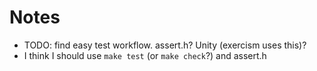 # Notes
* TODO: find easy test workflow. assert.h? Unity (exercism uses this)?
* I think I should use `make test` (or `make check`?) and assert.h